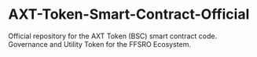# AXT-Token-Smart-Contract-Official
Official repository for the AXT Token (BSC) smart contract code. Governance and Utility Token for the FFSRO Ecosystem.
